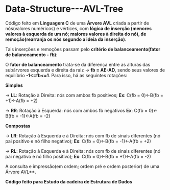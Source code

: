 # Data-Structure---AVL-Tree

Código feito em **Linguagem C** de uma **Árvore AVL** criada a partir de nós(valores numéricos) e vértices, com **lógica de inserção (menores valores à esquerda de um nó; maiores valores à direita do nó), de remoção(rearranja os nós segundo a ideia da inserção)**.

Tais inserções e remoções passam pelo **critério de balanceamento(fator de balanceamento - fb)**:

O **fator de balanceamento** trata-se da diferença entre as alturas das subárvores esquerda e direita da raiz -> **fb = AE-AD**, sendo seus valores de equilíbrio **-1<=fb<=1**. Para isso, há as seguintes rotações:

**Simples**

   -> **LL**: Rotação à Direita: nós com ambos fb positivos; **Ex**:  C(fb = 0)<-B(fb = +1)<-A(fb = +2)

   -> **RR**: Rotação à Esquerda: nós com ambos fb negativos **Ex**:  C(fb = 0)<-B(fb = -1)<-A(fb = -2)

**Compostas**

   -> **LR**: Rotação à Esquerda e à Direita: nós com fb de sinais diferentes (nó pai positivo e nó filho negativo);
   **Ex**:  C(fb = 0)<-B(fb = -1)<-A(fb = +2)

   -> **RL**: Rotação à Esquerda e à Direita: nós com fb de sinais diferentes (nó pai negativo e nó filho positivo);
   **Ex**:  C(fb = 0)<-B(fb = +1)<-A(fb = -2)


A consulta e impressão(em ordem; ordem pré e ordem posterior) de uma Árvore AVL**.

**Código feito para Estudo da cadeira de Estrutura de Dados**

